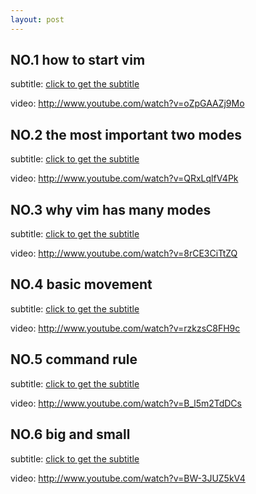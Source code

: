```yaml
---
layout: post
---
```

## NO.1 how to start vim 
subtitle: [click to get the subtitle](./files/1_star_vim.srt)

video: <http://www.youtube.com/watch?v=oZpGAAZj9Mo>

## NO.2 the most important two modes 
subtitle: [click to get the subtitle](./files/2_two_modes.srt)

video: <http://www.youtube.com/watch?v=QRxLqlfV4Pk>

## NO.3 why vim has many modes
subtitle: [click to get the subtitle](./files/3_why_modes.srt)

video: <http://www.youtube.com/watch?v=8rCE3CiTtZQ>

## NO.4 basic movement
subtitle: [click to get the subtitle](./files/4_basic_move.srt)

video: <http://www.youtube.com/watch?v=rzkzsC8FH9c>

## NO.5 command rule
subtitle: [click to get the subtitle](./files/5_command_rule.srt)

video: <http://www.youtube.com/watch?v=B_l5m2TdDCs>

## NO.6 big and small
subtitle: [click to get the subtitle](./files/6_big_small.srt)

video: <http://www.youtube.com/watch?v=BW-3JUZ5kV4>
